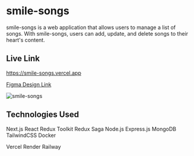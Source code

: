 # smile-songs

smile-songs is a web application that allows users to manage a list of songs. With smile-songs, users can add, update, and delete songs to their heart's content.

## Live Link

https://smile-songs.vercel.app

[Figma Design Link](https://www.figma.com/file/Bp4efvhiJyHgz3CaWrkL3q/smile-songs?node-id=0%3A1&t=zvALNs7zEkAgRx1J-1)

![smile-songs](https://user-images.githubusercontent.com/78016027/222986663-e3fdc222-db64-4d76-b3dd-1fafb4ef4e12.png)

## Technologies Used

Next.js
React
Redux Toolkit
Redux Saga
Node.js
Express.js
MongoDB
TailwindCSS
Docker

Vercel
Render
Railway
